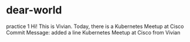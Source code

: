 # dear-world
practice 1 
Hi! This is Vivian. Today, there is a Kubernetes Meetup at Cisco 
Commit Message: added a line Kubernetes Meetup at Cisco from Vivian 
